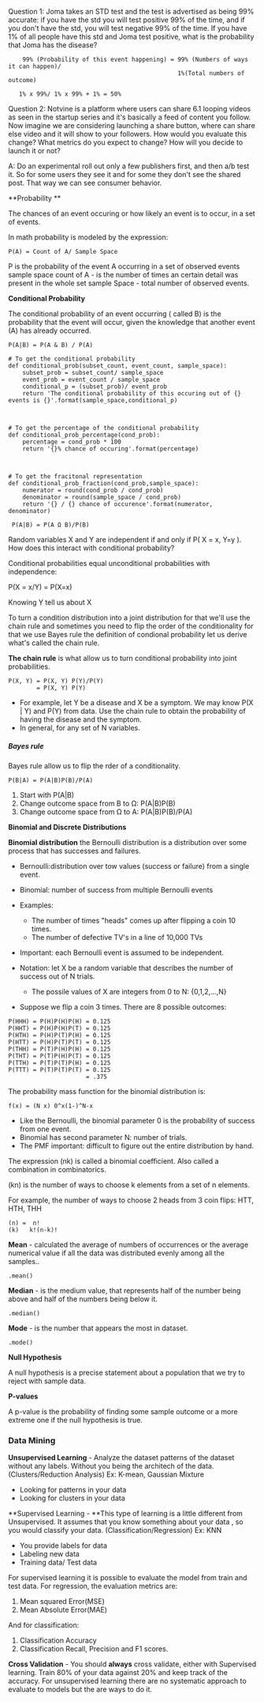 Question 1: Joma takes an STD test and the test is advertised as being 99% accurate: if you have the std you will test positive 99% of the time, and if you don't have the std, you will test negative 99% of the time. If you have 1% of all people have this std and Joma test positive, what is the probability that Joma has the disease?

```
    99% (Probability of this event happening) = 99% (Numbers of ways it can happen)/ 
                                                1%(Total numbers of outcome)

   1% x 99%/ 1% x 99% + 1% = 50%
```

Question 2: Notvine is a platform where users can share 6.1 looping videos as seen in the startup series and it's basically a feed of content you follow. Now imagine we are considering launching a share button, where can share else video and it will show to your followers. How would you evaluate this change? What metrics do you expect to change? How will you decide to launch it or not?

A: Do an experimental roll out only a few publishers first, and then a/b test it. So for some users they see it and for some they don't see the shared post.  That way we can see consumer behavior.

**Probability **

The chances of an event occuring or how likely an event is to occur, in a set of events.

In math probability is modeled by the expression:

```
P(A) = Count of A/ Sample Space
```

P is the probability of the event A occurring  in a set of observed events sample space count of A - is the number of times an certain detail was present in the whole set sample Space - total number of observed events.

**Conditional Probability**

The conditional probability of an event occurring \( called B\) is the probability that the event will occur, given the knowledge that another event \(A\) has already occurred.

`P(A|B) = P(A & B) / P(A)`

```
# To get the conditional probability
def conditional_prob(subset_count, event_count, sample_space):
    subset_prob = subset_count/ sample_space
    event_prob = event_count / sample_space
    conditional_p = (subset_prob)/ event_prob
    return 'The conditional probability of this occuring out of {} events is {}'.format(sample_space,conditional_p)



# To get the percentage of the conditional probability
def conditional_prob_percentage(cond_prob):
    percentage = cond_prob * 100
    return '{}% chance of occuring'.format(percentage)



# To get the fracitonal representation
def conditional_prob_fraction(cond_prob,sample_space):
    numerator = round(cond_prob / cond_prob)
    denominator = round(sample_space / cond_prob)
    return '{} / {} chance of occurence'.format(numerator, denominator)
```

```
 P(A|B) = P(A Ω B)/P(B)
```

Random variables X and Y are independent if and only if P\( X = x, Y=y \). How does this interact with conditional probability?

Conditional probabilities equal unconditional probabilities with independence:

P\(X = x/Y\) = P\(X=x\)

Knowing Y tell us about X

To turn a condition distribution into a joint distribution for that we'll use the chain rule and sometimes you need to flip the order of the conditionality for that we use Bayes rule the definition of condional probability let us derive what's called the chain rule.

**The chain rule** is what allow us to turn conditional probability into joint probabilities.

```
P(X, Y) = P(X, Y) P(Y)/P(Y)
        = P(X, Y) P(Y)
```

* For example, let Y be a disease and X be a symptom. We may know P\(X \| Y\) and P\(Y\) from data. Use the chain rule to obtain the probability of having the disease and the symptom. 
* In general, for any set of N variables.

##### **Bayes rule**

Bayes rule allow us to flip the rder of a conditionality.

```
P(B|A) = P(A|B)P(B)/P(A)
```

1. Start with P\(A\|B\)
2. Change outcome space from B to Ω: P\(A\|B\)P\(B\)
3. Change outcome space from Ω to A: P\(A\|B\)P\(B\)/P\(A\)

**Binomial and Discrete Distributions**

**Binomial distribution** the Bernoulli distribution is a distribution over some process that has successes and failures.

* Bernoulli:distribution over tow values \(success or failure\) from a single event. 
* Binomial: number of success from multiple Bernoulli events
* Examples:
  * The number of times "heads" comes up after flipping a coin 10 times. 
  * The number of defective TV's in a line of 10,000 TVs
* Important: each Bernoulli event is assumed to be independent. 
* Notation: let X be a random variable that describes the number of success out of N trials.

  * The possile values of X are integers from 0 to N: {0,1,2,...,N}

* Suppose we flip a coin 3 times. There are 8 possible outcomes:

```
P(HHH) = P(H)P(H)P(H) = 0.125
P(HHT) = P(H)P(H)P(T) = 0.125
P(HTH) = P(H)P(T)P(H) = 0.125
P(HTT) = P(H)P(T)P(T) = 0.125
P(THH) = P(T)P(H)P(H) = 0.125
P(THT) = P(T)P(H)P(T) = 0.125
P(TTH) = P(T)P(T)P(H) = 0.125
P(TTT) = P(T)P(T)P(T) = 0.125 
                      = .375
```

The probability mass function for the binomial distribution is:

```
f(x) = (N x) 0^x(1-)^N-x
```

* Like the Bernoulli, the binomial parameter 0 is the probability of success from one event. 
* Binomial has second parameter N: number of trials.
* The PMF important: difficult to figure out the entire distribution by hand. 

The expression \(nk\) is called a binomial coefficient. Also called a combination in combinatorics.

\(kn\) is the number of ways to choose k elements from a set of n elements.

For example, the number of ways to choose 2 heads from 3 coin flips: HTT, HTH, THH

```
(n) =  n!
(k)   k!(n-k)!
```

**Mean** - calculated the average of numbers of occurrences or the average numerical value if all the data was distributed evenly among all the samples..

```
.mean()
```

**Median** - is the medium value, that represents half of the number being above and half of the numbers being below it.

```
.median()
```

**Mode** - is the number that appears the most in dataset.

```
.mode()
```

**Null Hypothesis**

A null hypothesis is a precise statement about a population that we try to reject with sample data.

**P-values**

A p-value is the probability of finding some sample outcome or a more extreme one if the null hypothesis is true.

### **Data Mining**

**Unsupervised Learning** - Analyze the dataset patterns of the dataset without any labels. Without you being the architech of the data.\(Clusters/Reduction Analysis\) Ex: K-mean, Gaussian Mixture

* Looking for patterns in your data
* Looking for clusters in your data

**Supervised Learning - **This type of learning is a little different from Unsupervised. It assumes that you know something about your data , so you would classify your data. \(Classification/Regression\) Ex: KNN

* You provide labels for data
* Labeling new data
* Training data/ Test data 

For supervised learning it is possible to evaluate the model from train and test data. For regression, the evaluation metrics are: 

1. Mean squared Error\(MSE\)
2. Mean Absolute Error\(MAE\)

And for classification:

1. Classification Accuracy
2. Classification Recall, Precision and F1 scores.  

**Cross Validation** -  You should **always** cross validate, either with Supervised learning. Train 80% of your data against 20% and keep track of the accuracy. For unsupervised learning there are no systematic approach to evaluate to models but the are ways to do it. 



